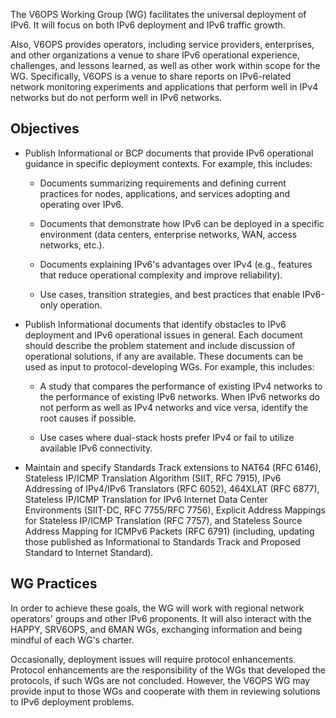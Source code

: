 The V6OPS Working Group (WG) facilitates the universal deployment of IPv6. It will focus on both IPv6 deployment and IPv6 traffic growth.

Also, V6OPS provides operators, including service providers, enterprises, and other organizations a venue to share IPv6 operational experience, challenges, and lessons learned, as well as other work within scope for the WG. Specifically, V6OPS is a venue to share reports on IPv6-related network monitoring experiments and applications that perform well in IPv4 networks but do not perform well in IPv6 networks.

## Objectives

*  Publish Informational or BCP documents that provide IPv6 operational guidance in specific deployment contexts. For example, this includes:

     + Documents summarizing requirements and defining current practices for nodes, applications, and services adopting and operating over IPv6.
       
     + Documents that demonstrate how IPv6 can be deployed in a specific environment (data centers, enterprise networks, WAN, access networks, etc.).
 
     + Documents explaining IPv6's advantages over IPv4 (e.g., features that reduce operational complexity and improve reliability).
 
     + Use cases, transition strategies, and best practices that enable IPv6-only operation.

*  Publish Informational documents that identify obstacles to IPv6 deployment and IPv6 operational issues in general. Each document should describe the problem statement and include discussion of operational solutions, if any are available. These documents can be used as input to protocol-developing WGs. For example, this includes:

     + A study that compares the performance of existing IPv4 networks to the performance of existing IPv6 networks. When IPv6 networks do not perform as well as IPv4 networks and vice versa, identify the root causes if possible.
 
     + Use cases where dual-stack hosts prefer IPv4 or fail to utilize available IPv6 connectivity.

* Maintain and specify Standards Track extensions to NAT64 (RFC 6146), Stateless IP/ICMP Translation Algorithm (SIIT, RFC 7915), IPv6 Addressing of IPv4/IPv6 Translators (RFC 6052), 464XLAT (RFC 6877), Stateless IP/ICMP Translation for IPv6 Internet Data Center Environments (SIIT-DC, RFC 7755/RFC 7756), Explicit Address Mappings for Stateless IP/ICMP Translation (RFC 7757), and Stateless Source Address Mapping for ICMPv6 Packets (RFC 6791) (including, updating those published as Informational to Standards Track and Proposed Standard to Internet Standard).

## WG Practices

In order to achieve these goals, the WG will work with regional network operators' groups and other IPv6 proponents. It will also interact with the HAPPY, SRV6OPS, and 6MAN WGs, exchanging information and being mindful of each WG's charter.

Occasionally, deployment issues will require protocol enhancements. Protocol enhancements are the responsibility of the WGs that developed the protocols, if such WGs are not concluded. However, the V6OPS WG may provide input to those WGs and cooperate with them in reviewing solutions to IPv6 deployment problems.
